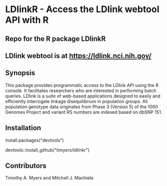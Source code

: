 # LDlinkR - Access the LDlink webtool API with R
## Repo for the R package LDlinkR
## LDlink webtool is at https://ldlink.nci.nih.gov/

## Synopsis
This package provides programmatic access to the LDlink API using the R console.  It facilitates researchers who are interested in performing batch queries.  LDlink is a suite of web-based applications designed to easily and efficiently interrogate linkage disequilibrium in population groups. All population genotype data originates from Phase 3 (Version 5) of the 1000 Genomes Project and variant RS numbers are indexed based on dbSNP 151.  

## Installation

install.packages("devtools")

devtools::install_github("timyers/ldlinkr")

## Contributors

Timothy A. Myers and Mitchell J. Machiela

